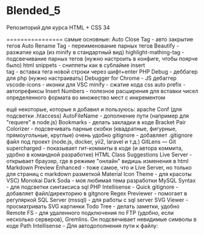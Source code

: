 # Blended_5
Репозиторий для курса HTML + CSS 34














================
самые основные:
Auto Close Tag - авто закрытие тегов
Auto Rename Tag - переименование парных тегов
Beautify - разжатие кода (из minify в стандартный вид)
highlight-mathing-tag - подсвечивание парных тегов (нужно настроить в конфиге, чтобы поярче было)
html snippets - сниппеты как в сублайме
insert <br> tag - вставка тега новой строки через шифт+enter
PHP Debug - деббагер для php (нужно настраивать)
Debugger for Chrome - JS дебаггер
vscode-icons - иконки для VSC
minify - сжатие кода
css auto prefix - автопрефиксы
Insert Numbers - полезное расширения для вставки чисел определенного формата во множество мест с инкрементом

ещё некоторые, которые я добавил и пользуюсь:
apache Conf (для подсветки .htaccess)
AutoFileName - дополнение пути (например для "requere" в node.js)
Bookmarks - делать закладки в коде
Bracket Pair Colorizer - подсвечивать парные скобки (квадратные, фигурные, прямоугольные, круглые) очень удобно
gitignore - добавляет .gitignore файл под проект (node.js, docker, yii2, laravel и т.д.)
GitLens — Git supercharged - показывает гит-коммиты в коде (и автора коммита, удобно в командной разработке)
HTML Class Suggestions
Live Server - открывает браузер, где в режиме "онлайн" видишь изменения в html
Markdown Preview Enhanced - тоже самое, что и Live Server, но только для страниц с markdown разметкой
Material Icon Theme - для красоты VSC)
Monokai Dark Soda - моя любимая тема разработки
MySQL Syntax - для подсветки синтаксиса sql
PHP Intellisense -
Quick gitignore - добавляет файл/директорию в gitgnore
Regex Previewer - помогает в регуляркой
SQL Server (mssql) - для работы с sql server
SVG Viewer - просматривать SVG картинки
Todo Tree - делать заметки, удобно
Remote FS - для удаленного подключения по FTP (удобно, если несколько серверов),
Gremlins. Он подсвечивает невидимые символы в коде
Path Intellisense - Для автодополнения пути к файлу:
